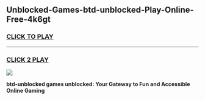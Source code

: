 
## Unblocked-Games-btd-unblocked-Play-Online-Free-4k6gt
<h3>
<a href="https://premium76.site?title=btd-unblocked&ref=26A">CLICK TO PLAY</a></h3>
<hr>

<h3>
<a href="https://premium76.site?title=btd-unblocked&ref=26A">CLICK 2 PLAY</a>
  
</h3>

<a href="https://premium76.site?title=btd-unblocked&ref=26A"><img src="https://clearcache.store/games.png"></a>


**btd-unblocked games unblocked: Your Gateway to Fun and Accessible Online Gaming**
